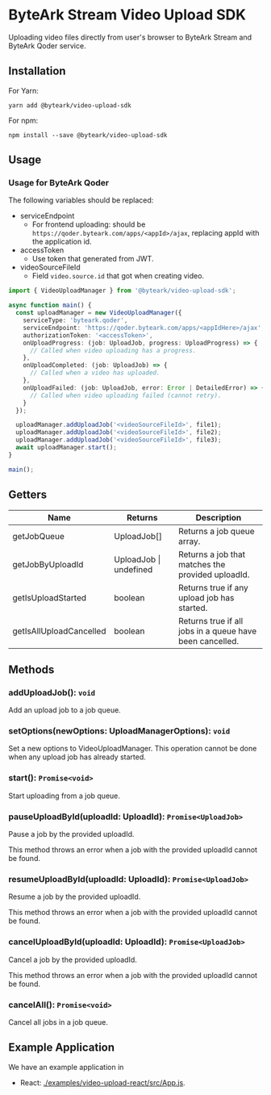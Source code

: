 # ByteArk Stream Video Upload SDK

Uploading video files directly from user's browser to ByteArk Stream
and ByteArk Qoder service.

## Installation

For Yarn:

```
yarn add @byteark/video-upload-sdk
```

For npm:

```
npm install --save @byteark/video-upload-sdk
```

## Usage

### Usage for ByteArk Qoder

The following variables should be replaced:

* serviceEndpoint
  * For frontend uploading: should be `https://qoder.byteark.com/apps/<appId>/ajax`,
    replacing appId with the application id.
* accessToken
  * Use token that generated from JWT.
* videoSourceFileId
  * Field `video.source.id` that got when creating video.

```ts
import { VideoUploadManager } from '@byteark/video-upload-sdk';

async function main() {
  const uploadManager = new VideoUploadManager({
    serviceType: 'byteark.qoder',
    serviceEndpoint: 'https://qoder.byteark.com/apps/<appIdHere>/ajax',
    authorizationToken: '<accessToken>',
    onUploadProgress: (job: UploadJob, progress: UploadProgress) => {
      // Called when video uploading has a progress.
    },
    onUploadCompleted: (job: UploadJob) => {
      // Called when a video has uploaded.
    },
    onUploadFailed: (job: UploadJob, error: Error | DetailedError) => {
      // Called when video uploading failed (cannot retry).
    }
  });

  uploadManager.addUploadJob('<videoSourceFileId>', file1);
  uploadManager.addUploadJob('<videoSourceFileId>', file2);
  uploadManager.addUploadJob('<videoSourceFileId>', file3);
  await uploadManager.start();
}

main();
```

## Getters

| Name                    | Returns                | Description                                              |
|-------------------------|------------------------|----------------------------------------------------------|
| getJobQueue             | UploadJob[]            | Returns a job queue array.                               |
| getJobByUploadId        | UploadJob \| undefined | Returns a job that matches the provided uploadId.        |
| getIsUploadStarted      | boolean                | Returns true if any upload job has started.              |
| getIsAllUploadCancelled | boolean                | Returns true if all jobs in a queue have been cancelled. |

## Methods

### addUploadJob(): `void`
Add an upload job to a job queue.

### setOptions(newOptions: UploadManagerOptions): `void`
Set a new options to VideoUploadManager. This operation cannot be done when any upload job has already started.

### start(): `Promise<void>`
Start uploading from a job queue.

### pauseUploadById(uploadId: UploadId): `Promise<UploadJob>`
Pause a job by the provided uploadId.

This method throws an error when a job with the provided uploadId cannot be found.

### resumeUploadById(uploadId: UploadId): `Promise<UploadJob>`
Resume a job by the provided uploadId.

This method throws an error when a job with the provided uploadId cannot be found.

### cancelUploadById(uploadId: UploadId): `Promise<UploadJob>`
Cancel a job by the provided uploadId.

This method throws an error when a job with the provided uploadId cannot be found.

### cancelAll(): `Promise<void>`
Cancel all jobs in a job queue.

## Example Application

We have an example application in

* React: [./examples/video-upload-react/src/App.js](/examples/video-upload-react).
